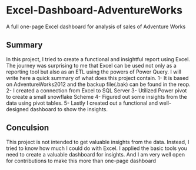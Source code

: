 # Excel-Dashboard-AdventureWorks
A full one-page Excel dashboard for analysis of sales of Adventure Works

## Summary
In this project, I tried to create a functional and insightful report using Excel. The journey was surprising to me that Excel can be used not only as a reporting tool
but also as an ETL using the powers of Power Query. I will write here a quick summary of what does this project contain.
1- It is based on AdventureWorks2012 and the backup file(.bak) can be found in the reop.
2- I created a connection from Excel to SQL Server
3- Utilized Power pivot to create a small snowflake Scheme
4- Figured out some insights from the data using pivot tables.
5- Lastly I created out a functional and well-designed dashboard to show the insights.

## Conculsion
This project is not intended to get valuable insights from the data. Instead, I tried to know how much I could do with Excel. I applied the basic tools you need to create a valuable dashboard for insights.
And I am very well open for contributions to make this more than one-page dashboard
